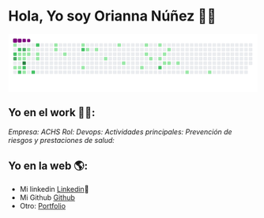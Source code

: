 # Hola, Yo soy Orianna Núñez 🚀👋
<img align='center' src='./public/github-contribution-grid-snake.gif' width='900"'>


## Yo en el work 👩‍💻:
*Empresa: ACHS*
*Rol: Devops:*
*Actividades principales: Prevención de riesgos y prestaciones de salud:*


## Yo en la web 🌎:
- Mi linkedin <a target="_blank" href="https://www.linkedin.com/in/oriverhu/">Linkedin</a>💼
- Mi Github <a target="_blank" href="https://github.com/oriverhu">Github</a>
- Otro: <a target="_blank" href="https://oriverhu.herokuapp.com/">Portfolio</a>

